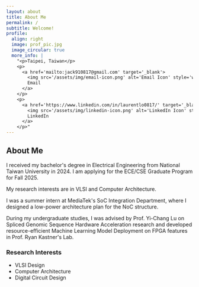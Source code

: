 ```yaml
---
layout: about
title: About Me
permalink: /
subtitle: Welcome!
profile:
  align: right
  image: prof_pic.jpg
  image_circular: true
  more_info: |
    "<p>Taipei, Taiwan</p>
    <p>
      <a href='mailto:jack910817@gmail.com' target='_blank'>
        <img src='/assets/img/email-icon.png' alt='Email Icon' style='width: 20px; height: 20px; vertical-align: middle;'>
        Email
      </a>
    </p>
    <p>
      <a href='https://www.linkedin.com/in/laurentlo0817/' target='_blank'>
        <img src='/assets/img/linkedin-icon.png' alt='LinkedIn Icon' style='width: 20px; height: 20px; vertical-align: middle;'>
        LinkedIn
      </a>
    </p>"
---
```


## About Me

I received my bachelor's degree in Electrical Engineering from National Taiwan University in 2024. I am applying for the ECE/CSE Graduate Program for Fall 2025.

My research interests are in VLSI and Computer Architecture.

I was a summer intern at MediaTek's SoC Integration Department, where I designed a low-power architecture plan for the NoC structure.

During my undergraduate studies, I was advised by Prof. Yi-Chang Lu on Spliced Genomic Sequence Hardware Acceleration research and developed resource-efficient Machine Learning Model Deployment on FPGA features in Prof. Ryan Kastner's Lab.

### Research Interests

* VLSI Design
* Computer Architecture
* Digital Circuit Design
